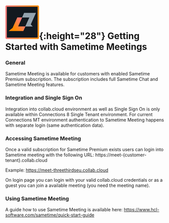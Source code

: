 # ![Sametime](/assets/images/HCL_Sametime_Master.png){:height="28"} Getting Started with Sametime Meetings

### General

Sametime Meeting is available for customers with enabled Sametime Premium subscription. The subscription includes full Sametime Chat and Sametime Meeting features.

### Integration and Single Sign On

Integration into collab.cloud environment as well as Single Sign On is only available within Connections 8 Single Tenant environment. For current Connections MT environment authentication to Sametime Meeting happens with separate login (same authentication data).

### Accessing Sametime Meeting

Once a valid subscription for Sametime Premium exists users can login into Sametime meeting with the following URL:
https://meet-{customer-tenant}.collab.cloud

Example: https://meet-threethirdseu.collab.cloud

On login page you can login with your valid collab.cloud credentials or as a guest you can join a available meeting (you need the meeting name).

### Using Sametime Meeting

A guide how to use Sametime Meeting is available here:
https://www.hcl-software.com/sametime/quick-start-guide